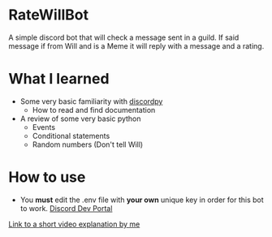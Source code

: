 # RateWillBot
A simple discord bot that will check a message sent in a guild. If said message if from Will and is a Meme it will reply with a message and a rating.
# What I learned
* Some very basic familiarity with [discordpy](https://discordpy.readthedocs.io/en/latest/)
  * How to read and find documentation
* A review of some very basic python
  * Events
  * Conditional statements
  * Random numbers (Don't tell Will)
# How to use
* You **must** edit the .env file with **your own** unique key in order for this bot to work. [Discord Dev Portal](https://discord.com/developers/applications)
 
 
[Link to a short video explanation by me](https://www.youtube.com/channel/UCMrDtq9Mn467BDrrgwPwjpw/)
